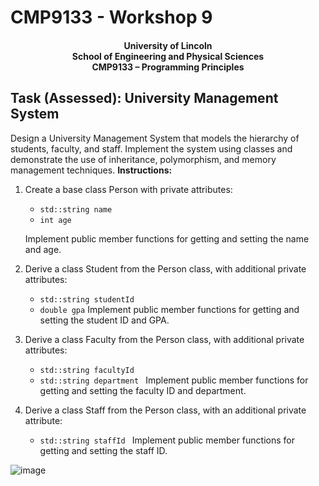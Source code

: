 # CMP9133 - Workshop 9


#### <div align="center">    University of Lincoln</br> School of Engineering and Physical Sciences</br> CMP9133 – Programming Principles</br> </div>


## Task (Assessed): University Management System

Design a University Management System that models the hierarchy of students, faculty, and staff. Implement the system using classes and demonstrate the use of inheritance, polymorphism, and memory management techniques.
**Instructions:**

  1. Create a base class Person with private attributes:

      - `std::string name `
      - `int age `
      
      Implement public member functions for getting and setting the name and age.
  
  3. Derive a class Student from the Person class, with additional private attributes:

     - `std::string studentId `
     - `double gpa` 
     Implement public member functions for getting and setting the student ID and GPA.
  
  5. Derive a class Faculty from the Person class, with additional private attributes:

     - `std::string facultyId `
     - `std::string department `
     Implement public member functions for getting and setting the faculty ID and department.
  
  7. Derive a class Staff from the Person class, with an additional private attribute:

     - `std::string staffId `
     Implement public member functions for getting and setting the staff ID.
  

![image](https://github.com/user-attachments/assets/05c3ed4c-278e-4720-8d30-f5c6ae9eeb47)

